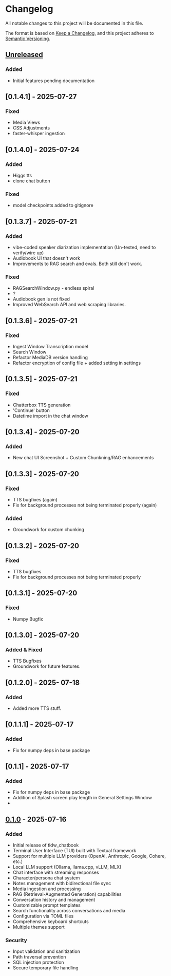 # Changelog

All notable changes to this project will be documented in this file.

The format is based on [Keep a Changelog](https://keepachangelog.com/en/1.0.0/),
and this project adheres to [Semantic Versioning](https://semver.org/spec/v2.0.0.html).
    
## [Unreleased]

### Added
- Initial features pending documentation

## [0.1.4.1] - 2025-07-27
### Fixed
- Media Views
- CSS Adjustments
- faster-whisper ingestion


## [0.1.4.0] - 2025-07-24
### Added
- Higgs tts
- clone chat button

### Fixed
- model checkpoints added to gitignore


## [0.1.3.7] - 2025-07-21
### Added
- vibe-coded speaker diarization implementation (Un-tested, need to verify/wire up)
- Audiobook UI that doesn't work
- Improvements to RAG search and evals. Both still don't work.

### Fixed
- RAGSearchWindow.py - endless spiral
- ?
- Audiobook gen is not fixed
- Improved WebSearch API and web scraping libraries. 


## [0.1.3.6] - 2025-07-21
### Fixed
- Ingest Window Transcription model
- Search Window
- Refactor MediaDB version handling
- Refactor encryption of config file + added setting in settings


## [0.1.3.5] - 2025-07-21
### Fixed
- Chatterbox TTS generation
- 'Continue' button
- Datetime import in the chat window


## [0.1.3.4] - 2025-07-20
### Added
- New chat UI Screenshot + Custom Chunkning/RAG enhancements


## [0.1.3.3] - 2025-07-20
### Fixed
- TTS bugfixes (again)
- Fix for background processes not being terminated properly (again)

### Added
- Groundwork for custom chunking


## [0.1.3.2] - 2025-07-20

### Fixed
- TTS bugfixes
- Fix for background processes not being terminated properly


## [0.1.3.1] - 2025-07-20

### Fixed
- Numpy Bugfix


## [0.1.3.0] - 2025-07-20

### Added & Fixed
- TTS Bugfixes
- Groundwork for future features.


## [0.1.2.0] - 2025- 07-18

### Added
- Added more TTS stuff.


## [0.1.1.1] - 2025-07-17

### Added
- Fix for numpy deps in base package


## [0.1.1] - 2025-07-17

### Added
- Fix for numpy deps in base package
- Addition of Splash screen play length in General Settings Window
- 

## [0.1.0] - 2025-07-16

### Added
- Initial release of tldw_chatbook
- Terminal User Interface (TUI) built with Textual framework
- Support for multiple LLM providers (OpenAI, Anthropic, Google, Cohere, etc.)
- Local LLM support (Ollama, llama.cpp, vLLM, MLX)
- Chat interface with streaming responses
- Character/persona chat system
- Notes management with bidirectional file sync
- Media ingestion and processing
- RAG (Retrieval-Augmented Generation) capabilities
- Conversation history and management
- Customizable prompt templates
- Search functionality across conversations and media
- Configuration via TOML files
- Comprehensive keyboard shortcuts
- Multiple themes support

### Security
- Input validation and sanitization
- Path traversal prevention
- SQL injection protection
- Secure temporary file handling

[Unreleased]: https://github.com/rmusser01/tldw_chatbook/compare/v0.1.0...HEAD
[0.1.0]: https://github.com/rmusser01/tldw_chatbook/releases/tag/v0.1.0